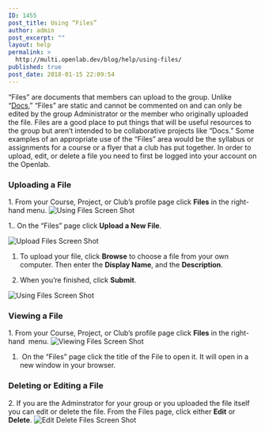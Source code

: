 ```yaml
---
ID: 1455
post_title: Using “Files”
author: admin
post_excerpt: ""
layout: help
permalink: >
  http://multi.openlab.dev/blog/help/using-files/
published: true
post_date: 2018-01-15 22:09:54
---
```

“Files” are documents that members can upload to the group. Unlike “<a title="Using “Docs”" href="https://openlab.citytech.cuny.edu/blog/help/using-docs/">Docs</a>,” “Files” are static and cannot be commented on and can only be edited by the group Administrator or the member who originally uploaded the file. Files are a good place to put things that will be useful resources to the group but aren’t intended to be collaborative projects like “Docs.” Some examples of an appropriate use of the “Files” area would be the syllabus or assignments for a course or a flyer that a club has put together. In order to upload, edit, or delete a file you need to first be logged into your account on the Openlab.
<h3><strong>Uploading a File</strong></h3>
1. From your Course, Project, or Club’s profile page click <strong>Files</strong> in the right-hand menu.

<img class="alignnone wp-image-36519 size-full" src="https://openlab.citytech.cuny.edu/wp-content/uploads/2012/09/Using_Files_1_v2.png" sizes="(max-width: 1148px) 100vw, 1148px" srcset="https://openlab.citytech.cuny.edu/wp-content/uploads/2012/09/Using_Files_1_v2.png 1148w, https://openlab.citytech.cuny.edu/wp-content/uploads/2012/09/Using_Files_1_v2-300x162.png 300w, https://openlab.citytech.cuny.edu/wp-content/uploads/2012/09/Using_Files_1_v2-1024x552.png 1024w, https://openlab.citytech.cuny.edu/wp-content/uploads/2012/09/Using_Files_1_v2-32x17.png 32w" alt="Using Files Screen Shot" />

1.. On the “Files” page click <strong>Upload a New File</strong>.

<img class="alignnone wp-image-36521 size-full" src="https://openlab.citytech.cuny.edu/wp-content/uploads/2012/09/Using_Files_2_v2.png" sizes="(max-width: 1144px) 100vw, 1144px" srcset="https://openlab.citytech.cuny.edu/wp-content/uploads/2012/09/Using_Files_2_v2.png 1144w, https://openlab.citytech.cuny.edu/wp-content/uploads/2012/09/Using_Files_2_v2-300x106.png 300w, https://openlab.citytech.cuny.edu/wp-content/uploads/2012/09/Using_Files_2_v2-1024x362.png 1024w, https://openlab.citytech.cuny.edu/wp-content/uploads/2012/09/Using_Files_2_v2-32x11.png 32w" alt="Upload Files Screen Shot" />

1. To upload your file, click <strong>Browse</strong> to choose a file from your own computer. Then enter the <strong>Display Name</strong>, and the <strong>Description</strong>.

2. When you’re finished, click <strong>Submit</strong>.

<img class="alignnone wp-image-36522 size-full" src="https://openlab.citytech.cuny.edu/wp-content/uploads/2012/09/Using_Files_3_v2.png" sizes="(max-width: 1200px) 100vw, 1200px" srcset="https://openlab.citytech.cuny.edu/wp-content/uploads/2012/09/Using_Files_3_v2.png 1200w, https://openlab.citytech.cuny.edu/wp-content/uploads/2012/09/Using_Files_3_v2-300x164.png 300w, https://openlab.citytech.cuny.edu/wp-content/uploads/2012/09/Using_Files_3_v2-1024x558.png 1024w, https://openlab.citytech.cuny.edu/wp-content/uploads/2012/09/Using_Files_3_v2-32x17.png 32w" alt="Using Files Screen Shot" />
<h3><strong>Viewing a File</strong></h3>
1. From your Course, Project, or Club’s profile page click <strong>Files</strong> in the right-hand  menu.

<img class="alignnone wp-image-36519 size-full" src="https://openlab.citytech.cuny.edu/wp-content/uploads/2012/09/Using_Files_1_v2.png" sizes="(max-width: 1148px) 100vw, 1148px" srcset="https://openlab.citytech.cuny.edu/wp-content/uploads/2012/09/Using_Files_1_v2.png 1148w, https://openlab.citytech.cuny.edu/wp-content/uploads/2012/09/Using_Files_1_v2-300x162.png 300w, https://openlab.citytech.cuny.edu/wp-content/uploads/2012/09/Using_Files_1_v2-1024x552.png 1024w, https://openlab.citytech.cuny.edu/wp-content/uploads/2012/09/Using_Files_1_v2-32x17.png 32w" alt="Viewing Files Screen Shot" />

1.  On the “Files” page click the title of the File to open it. It will open in a new window in your browser.
<h3><strong>Deleting or Editing a File</strong></h3>
2. If you are the Adminstrator for your group or you uploaded the file itself you can edit or delete the file. From the Files page, click either <strong>Edit</strong> or <strong>Delete</strong>.

<img class="alignnone wp-image-36523 size-full" src="https://openlab.citytech.cuny.edu/wp-content/uploads/2012/09/Using_Files_5_v2.png" sizes="(max-width: 1149px) 100vw, 1149px" srcset="https://openlab.citytech.cuny.edu/wp-content/uploads/2012/09/Using_Files_5_v2.png 1149w, https://openlab.citytech.cuny.edu/wp-content/uploads/2012/09/Using_Files_5_v2-300x115.png 300w, https://openlab.citytech.cuny.edu/wp-content/uploads/2012/09/Using_Files_5_v2-1024x393.png 1024w, https://openlab.citytech.cuny.edu/wp-content/uploads/2012/09/Using_Files_5_v2-32x12.png 32w" alt="Edit Delete Files Screen Shot" />